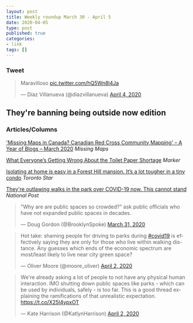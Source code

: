 ```yaml
---
layout: post
title: Weekly roundup March 30 - April 5
date: 2020-04-05
type: post
published: true
categories:
- link
tags: []
---
```


### Tweet

<blockquote class="twitter-tweet"><p lang="es" dir="ltr">Maravilloso <a href="https://t.co/hQ5Wn8l4Ja">pic.twitter.com/hQ5Wn8l4Ja</a></p>&mdash; Díaz Villanueva (@diazvillanueva) <a href="https://twitter.com/diazvillanueva/status/1246418070148710401?ref_src=twsrc%5Etfw">April 4, 2020</a></blockquote> <script async src="https://platform.twitter.com/widgets.js" charset="utf-8"></script>

## They're banning being outside now edition

### Articles/Columns
['Missing Maps in Canada? Canadian Red Cross Community Mapping' – A Year of Blogs – March 2020](https://www.missingmaps.org/blog/2020/03/31/a-year-of-blogs/ "'Missing Maps in Canada? Canadian Red Cross Community Mapping' – A Year of Blogs – March 2020") *Missing Maps* 

[What Everyone’s Getting Wrong About the Toilet Paper Shortage](https://marker.medium.com/what-everyones-getting-wrong-about-the-toilet-paper-shortage-c812e1358fe0 "What Everyone’s Getting Wrong About the Toilet Paper Shortage. By Will Oremus") *Marker*

[Isolating at home is easy in a Forest Hill mansion. It’s a lot tougher in a tiny condo](https://www.thestar.com/opinion/contributors/2020/03/28/isolating-at-home-is-easy-in-a-forest-hill-mansion-its-a-lot-tougher-in-a-tiny-condo.html "Isolating at home is easy in a Forest Hill mansion. It’s a lot tougher in a tiny condo. By Shawn Micallef") *Toronto Star*

[They're outlawing walks in the park over COVID-19 now. This cannot stand](https://nationalpost.com/opinion/chris-selley-letting-people-take-a-walk-during-covid-19-lockdown-is-an-act-of-simple-compassion "Chris Selley: They're outlawing walks in the park over COVID-19 now. This cannot stand") *National Post*

<blockquote class="twitter-tweet"><p lang="en" dir="ltr">&quot;Why are are public spaces so crowded?&quot; ask public officials who have not expanded public spaces in decades.</p>&mdash; Doug Gordon (@BrooklynSpoke) <a href="https://twitter.com/BrooklynSpoke/status/1245049314080063494?ref_src=twsrc%5Etfw">March 31, 2020</a></blockquote> <script async src="https://platform.twitter.com/widgets.js" charset="utf-8"></script>

<blockquote class="twitter-tweet"><p lang="en" dir="ltr">Hot take: shaming people for driving to parks during <a href="https://twitter.com/hashtag/covid19?src=hash&amp;ref_src=twsrc%5Etfw">#covid19</a> is effectively saying they are only for those who live within walking distance. Any guesses which ends of the economic spectrum are most/least likely to live near city green space?</p>&mdash; Oliver Moore (@moore_oliver) <a href="https://twitter.com/moore_oliver/status/1245706945077678082?ref_src=twsrc%5Etfw">April 2, 2020</a></blockquote> <script async src="https://platform.twitter.com/widgets.js" charset="utf-8"></script>

<blockquote class="twitter-tweet"><p lang="en" dir="ltr">We&#39;re already asking a lot of people to not have any physical human interaction. IMO shutting down public spaces like parks - which can be used by individuals, safely - is too far. This is a good thread explaining the ramifications of that unrealistic expectation. <a href="https://t.co/X25l4ypxOT">https://t.co/X25l4ypxOT</a></p>&mdash; Kate Harrison (@KatlynHarrison) <a href="https://twitter.com/KatlynHarrison/status/1245685158788960256?ref_src=twsrc%5Etfw">April 2, 2020</a></blockquote> <script async src="https://platform.twitter.com/widgets.js" charset="utf-8"></script>
